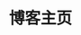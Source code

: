 ---
home: true
layout: BlogHome
icon: home
title: 博客主页
heroImage: https://theme-hope-assets.vuejs.press/logo.svg
heroText: 开发者博客
heroFullScreen: true
tagline: 学无止境
projects:
  - icon: link
    name:  下次一定
    desc: 下次一定-专门为白嫖怪开发的网站
    link: https://iiice.cn

  # - icon: project
  #   name: 项目名称
  #   desc: 项目详细描述
  #   link: https://你的项目链接



  # - icon: book
  #   name: 书籍名称
  #   desc: 书籍详细描述
  #   link: https://你的书籍链接

  # - icon: article
  #   name: 文章名称
  #   desc: 文章详细描述
  #   link: https://你的文章链接

  # - icon: friend
  #   name: 伙伴名称
  #   desc: 伙伴详细介绍
  #   link: https://你的伙伴链接

  # - icon: https://theme-hope-assets.vuejs.press/logo.svg
  #   name: 自定义项目
  #   desc: 自定义详细介绍
  #   link: https://你的自定义链接

footer: 请善待自己.
---